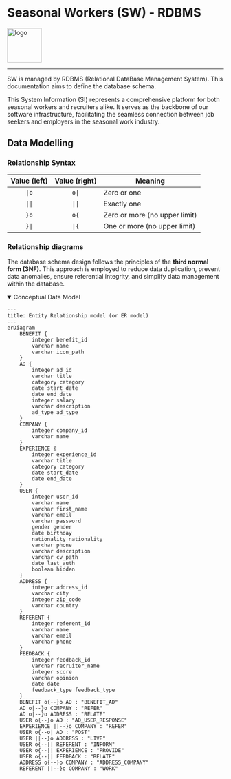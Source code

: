 # Seasonal Workers (SW) - RDBMS

<img alt="logo" src="https://seeklogo.com/images/A/amazon-database-logo-BAA099F432-seeklogo.com.png" width=80 />

---

SW is managed by RDBMS (Relational DataBase Management System). This documentation aims to define the database schema.

This System Information (SI) represents a comprehensive platform for both seasonal workers and recruiters alike. It serves as the backbone of our software infrastructure, facilitating the seamless connection between job seekers and employers in the seasonal work industry.

## Data Modelling

### Relationship Syntax

| Value (left) | Value (right) | Meaning                       |
| :----------: | :-----------: | ----------------------------- |
|    `\|o`     |     `o\|`     | Zero or one                   |
|    `\|\|`    |    `\|\|`     | Exactly one                   |
|     `}o`     |     `o{`      | Zero or more (no upper limit) |
|    `}\|`     |     `\|{`     | One or more (no upper limit)  |

### Relationship diagrams

The database schema design follows the principles of the **third normal form (3NF)**. This approach is employed to reduce data duplication, prevent data anomalies, ensure referential integrity, and simplify data management within the database.

<details open><summary>Conceptual Data Model</summary>

```mermaid
---
title: Entity Relationship model (or ER model)
---
erDiagram
    BENEFIT {
        integer benefit_id
        varchar name
        varchar icon_path
    }
    AD {
        integer ad_id
        varchar title
        category category
        date start_date
        date end_date
        integer salary
        varchar description
        ad_type ad_type
    }
    COMPANY {
        integer company_id
        varchar name
    }
    EXPERIENCE {
        integer experience_id
        varchar title
        category category
        date start_date
        date end_date
    }
    USER {
        integer user_id
        varchar name
        varchar first_name
        varchar email
        varchar password
        gender gender
        date birthday
        nationality nationality
        varchar phone
        varchar description
        varchar cv_path
        date last_auth
        boolean hidden
    }
    ADDRESS {
        integer address_id
        varchar city
        integer zip_code
        varchar country
    }
    REFERENT {
        integer referent_id
        varchar name
        varchar email
        varchar phone
    }
    FEEDBACK {
        integer feedback_id
        varchar recruiter_name
        integer score
        varchar opinion
        date date
        feedback_type feedback_type
    }
    BENEFIT o{--}o AD : "BENEFIT_AD"
    AD o|--}o COMPANY : "REFER"
    AD o|--}o ADDRESS : "RELATE"
    USER o{--}o AD : "AD_USER_RESPONSE"
    EXPERIENCE ||--}o COMPANY : "REFER"
    USER o{--o| AD : "POST"
    USER ||--}o ADDRESS : "LIVE"
    USER o{--|| REFERENT : "INFORM"
    USER o{--|| EXPERIENCE : "PROVIDE"
    USER o{--|| FEEDBACK : "RELATE"
    ADDRESS o{--}o COMPANY : "ADDRESS_COMPANY"
    REFERENT ||--}o COMPANY : "WORK"
```

</details>

